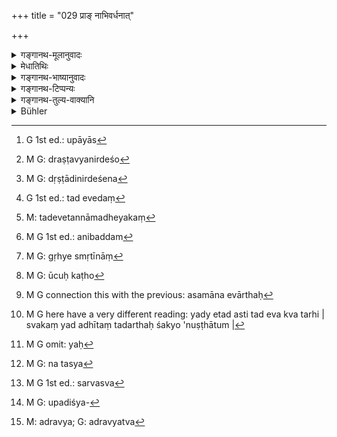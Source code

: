 +++
title = "029 प्राङ् नाभिवर्धनात्"

+++

<details><summary>गङ्गानथ-मूलानुवादः</summary>

For the male child, before the cutting of the umbilical cord the performance of the Jāta-karma (Birth-rite) has been ordained: (it consists of) the feeding of him with gold, honey and butter, to the accompaniment of Mantras.—(29).
</details>

<details><summary>मेधातिथिः</summary>

**वर्धनं** छेदनम् । **जातकर्मेति** कर्मनामधेयम् एतत् । रूपं चास्य गृह्यस्मृतिभ्यो ज्ञातव्यम् । कस्य पुनः कर्मणो जातकर्मेति नाम । तदर्थम् उक्तं **प्राशनं हिरण्यमधुसर्पिषाम्** । **अस्य** इति दारकं व्यपदिशन्ति, कर्म वा- **अस्य** जातकर्मण इदं प्रधानं यन् मन्त्रवत् **प्राशनम्** इति । समन्त्रकं मन्त्रेण कर्तव्यम् इत्य् अर्थः । मन्त्रस्य चेहानुक्तत्वात्, स्मृतीनां चैकार्थ्याद् यद् अन्यत्रोक्तं तद् अत्रापि प्रतीयते । तेन गृह्यस्मृतिषु ये मन्त्रा उपात्तास्[^१३८] तैर् **मन्त्रवद्** इति द्रष्टव्यम् ।


[^१३८]:
     G 1st ed.: upāyās

- <u>यदि</u> गृह्यस्मृतयो ऽपेक्षन्ते द्रव्यनिर्देशो[^१३९] ऽपि न कर्तव्यः । एवं हि तत्र पठ्यते- "सर्पिर्मधुनी हिरण्यनिकाषं हिरण्येन प्राशयेत्, प्र ते ददामि मधुनो घृतस्य" इति (आश्ग् १.१३.१) । किं च बह्व्यो गृह्यस्मृतयः, भिन्नाश् च प्रतिगृह्यमन्त्राः, अन्यापि भिन्नेतिकर्तव्यता, तत्र काश्रीयताम् इति न विद्मः । अथ चरणसमाख्या नियामिका भविष्यति, व्यर्थस् तर्हि जातकर्माद्युपदेशस् तत एव सिद्धेः । कठानां गृह्यं बह्वृचां आश्वलायनानां च गृह्यम् इति यद् येन समाख्यायते स तद् उक्तम् अनुष्ठास्यतीति । 


[^१३९]:
     M G: draṣṭavyanirdeśo

- <u>उच्यते</u> । द्रव्यादिनिर्देशेन[^१४०] सुस्पष्टं कर्मैकत्वम् इति प्रतीयते । तथा हि प्रत्यबिज्ञासिद्धिः । तद् द्रव्यम् एवेदं[^१४१] तन्नामधेयकं[^१४२] चेदं कर्मातस् तद् एवेदम् इति, भूयसा दृष्टं तद्गुणयोगेन प्रत्यभिज्ञायते । सति चैकत्वे यद् अङ्गजातं क्वचिन् नोक्तं तद् अविरुद्धम्[^१४३] अन्यत आनेतव्यम् । यथा सर्वशाखाप्रत्ययम् एकं कर्म, एवं सर्वस्मृतिप्रत्ययम् अपि । यत् तु बहुत्वाद् गृह्यस्मृतीनां[^१४४] काश्रीयताम् इत्य् अनध्यवसायः । सर्वासां प्रामाण्याविशेषाद् एकार्थानां च विकल्पः भिन्नार्थानां समुच्चयः । चरणसमाख्या तु नैव नियामिका । यतो न समाख्यया पुरुषस्य नियतः संबन्धः गोत्रप्रवरवत् । यैव शाखा येनाधीता स एव तथा समाख्यायते "कठो बह्वृचः" इति । न चाध्ययने नियमो ऽस्त्य् अनेनेयं शखाध्येतव्येति । अनेकशाखाध्ययनम् अप्य् अस्ति, "वेदान् अधीत्य" (म्ध् ३.२) इति । तत्र त्रिवेदाध्यायिनः सर्वे व्यपदेशाः प्रवर्तन्ते ।


[^१४४]:
     M G: gṛhye smṛtīnāṃ


[^१४३]:
     M G 1st ed.: anibaddam


[^१४२]:
     M: tadevetannāmadheyakaṃ


[^१४१]:
     G 1st ed.: tad evedaṃ


[^१४०]:
     M G: dṛṣṭādinirdeśena

- <u>के ऽप्य्</u> ऊचुः कौथुमाः कठा[^१४५] बह्वृच इति तत्रावश्यं विकल्प आस्थेयः । एकशाखाध्यायिनस् तु यद् गृह्यं यया शाखया समाख्यायते तदुक्तम् एव तस्य युक्तं कर्तुम् । एष हि तदुक्तम् एव शक्नोति कर्तुं तच्छाकामन्त्रा एव तेनाधीताः, शक्नोति तान् प्रयोक्तुम् । तम् एव वा वृतं वेद । वेदने च कर्मानुष्ठानार्थं वेदाध्ययनं येन तावतो मन्त्रान् कर्मोपयोगिनो ऽध्येष्यत इति । 


[^१४५]:
     M G: ūcuḥ kaṭho

- <u>उच्यते</u> । स्वाध्यायविधिवशेन वेदाध्ययनम् । अनधीतवेदस्य नाधिकारः । न च कर्मप्रयुक्तम् अध्ययनम् । अत इयं समाख्या मन्त्रविशेषविनियोगनिमित्तैव "कठानां गृह्यम्" "वाजसनेयिनां गृह्यम्" इति । यस्यां शाखायां ये मन्त्रा अधीतास् ते यत्र बाहुल्येन विनियुक्तास् तद्गृह्यं तथा समाख्यायते । प्रमाणं गृह्यस्मृतिः । सा कठानाम् इयम् इति व्यपदिश्यमाना बह्वृचानाम् अपि स्वार्थावगमनं करोत्य् एव । कर्तव्यता वेदस्य स्वार्थे स्मृतीनां च । अवगतायां च कर्तव्यतायां कर्तृविशेषाश्रवणे स्वाधिकारो न स्याद् यथा च तनूनपाति प्रयाजे वसिष्ठानाम्, निषेधाद् वा पतितम् । न चेह द्वयम् अप्य् अस्ति । न च शक्यं कल्पयितुं न हि कठानां बाह्वृच्यं न प्रमाणम्, बह्वृचानां वा काठकम्, यतो य एव कत्ःअः स एवाकथो ऽसति तच्छाकाध्ययने । गोत्रं तु नियतम् इत्य् असमानः ।

- एष एवार्थः[^१४६] "स्वसूत्रं यः परित्यज्य परसूत्रेण वर्तते" इति । तद् एव स यद् अधीते तदर्थः शक्यो ऽनुष्ठातुम्[^१४७] । तेन यः[^१४८] स्वाधीतां शाखाम् अतिक्रम्य पित्राद्यधीतशाखया कर्माणि कुर्यात्, तद्गृह्यं च समाश्रयेत्, तस्य[^१४९] शाखात्यागदोषः । पित्रादीनां वा शाखात्यागः यैर् माणवकः क्रमाधीतां शाखां नाध्यापितः । मानवकस्यात्र दोषो नास्ति । यदा मृतपितृको जाबालवद् अयं बालः स्वयम् आचार्यम् आश्रयेत्, तदा "येनास्य पितरो याताः" (म्ध् ४.७८) इत्य् अनेन शास्त्रेण सैवाध्यतुं युक्ता स्यात् । अथात्मशाखाध्ययनं न संभवति, तदा स्वशाखात्यागः । 


[^१४९]:
     M G: na tasya


[^१४८]:
     M G omit: yaḥ


[^१४७]:
     M G here have a very different reading: yady etad asti tad eva kva tarhi | svakaṃ yad adhītaṃ tadarthaḥ śakyo 'nuṣṭhātum |


[^१४६]:
     M G connection this with the previous: asamāna evārthaḥ

- अतः स्थितम् इदम् । सर्वं सर्वासु स्मृतिषु जातकर्माद्य् उपदिश्यते । तत्र भिन्नार्थम् अङ्गजातं स्मुच्चीयते, विरुद्धं विकल्प्यते समानार्थं च च ।

- **पुंस** इति स्त्रीनपुंसकव्यावृत्त्यर्थम् ।

- <u>अन्ये</u> त्व् अविवक्षितं पुमर्थं मन्यन्ते, द्विजन्मनाम् इति सामान्येन त्रैवर्णिकानां संस्कार्यत्वेन प्रकृतत्वात् । संस्कार्यश् च प्रधानम् उद्देशो न च प्रधाने लिङ्गसंख्यादिविशेषणं विवक्ष्यते । "ग्रहं संमार्ष्टि" इति सत्य् अप्य् एकवचने सर्वे ग्रहाः संमृज्यन्ते । 

- ज्वरितं ज्वरम् उक्तं च दिनान्ते भोजयेन् नरम् ।

इति नार्या अपि ज्वरिताया एष एव भोजनकालः । तथा च प्राप्तप्रतिषेधः । स्त्रीणां "अमन्त्रिका तु कार्येयं स्त्रीणाम् आवृत्" इति (म्ध् २.६६) । नपुंसकानां च पाणिग्रहणदर्शनं "यद्य् अर्थिता तु दारैः स्यात् क्लीबादीनाम्" इति (म्ध् ९.२०३) ।

- <u>तत्रोच्यते</u> । नायं पुंशब्दो मनुष्यजातिवचनो नरशब्दवद् येन विभक्तिवाच्यं लिङ्गं न विवक्ष्येत । एष हि सर्वत्र[^१५०] स्थावरमूर्तामूर्तगतं लिङ्गविशेषं प्रसवरूपम् आचष्टे । प्रातिपदिकार्थो ह्य् अत्र लिङ्गम् । विभक्तिवाच्यस्य ह्य् अर्थस्य विवक्षाविवक्षे युज्येते । यतो न विभक्तेर् वचनम् एवैकं प्रयोजनम्, कर्माद्यर्थान्तराभिधानेनाप्य् अर्थवत्त्वात् । इह त्व् अविवक्षायाम् आनर्थक्यम् एव प्राप्नोति पुंश्पदस्य । यथा तत्रैव ग्रहप्रातिपदिकार्थो विवक्ष्यते वाक्यानर्थक्यपरिहाराय । 


[^१५०]:
     M G 1st ed.: sarvasva

- <u>अथोच्येत</u>- न प्रत्ययार्थमात्रस्य विवक्षा । कृत्स्नो ऽपि पदार्थ उद्दिश्यमानविशेषणं[^१५१] न विवक्ष्यते । यथा "यस्योभयं हविः" इति सत्य् अप्य् उभयपदश्रवणे दधिपयसोर् अन्यतरावृत्ताव् अपि तद् एव प्रायश्चित्तं । न विवक्षित उभयशब्दः । 


[^१५१]:
     M G: upadiśya-

- <u>अत्र केचित्</u> परिहारम् आहुः । नैतत् तेन समानम् । न हि हविरर्थः पञ्चशरावः । हविर्विनाशे हि नैमित्तिको ऽधिकारः । इह तु माणवकार्था एव संस्काराः ।

- <u>एष त्व् अप्रोयोजको</u> विशेषः । वाक्यभेदभयाद् विशेषणविवक्षा नेष्यते । तादर्थ्ये ऽपि वाक्यभेदो नैवापैति । तस्माद् अयं परिहारः । एतद् एवोत्पत्तिवाक्यं जातकर्मणः । "वैदिकैः कर्मभिः" (म्ध् २.२६) इत्य् एतद् उपक्रमम् । तत्र पुमान् एव संस्कार्यतया निर्दिष्टः । तदविवक्षायां वाक्यानर्थक्यम्, यथा तत्रैव हविःपदं विवक्ष्यते ।

- यद्य् एवं शूद्रस्यापि प्राप्तिं जतिविशेषानिर्देशात् । न प्राप्स्यति, मन्त्रसाध्यत्वात् । अथ वा द्विजन्मनाम् इति वाक्यशेषको भविष्यति । न च तदानीं विधेयार्थविषयत्वेन निर्दिष्टो येन तत एव संस्कार्यावगतौ पुंस इत्य् एतद् उभयपदवद् अविवक्षितम् आशङ्क्येत ।

- स्त्रीणां त्व् अप्राप्ते ऽपि विधानम् उपपद्यते । क्लीबस्यापि दारदर्शनम् । वातरेता यः कॢइब उभयव्यञ्जनो ऽप्रवृत्तेन्द्रियो वा । बहुप्रकारव्यावृत्तिकरं जातकर्मादिसंस्कारकाले ऽपरिच्छेद्यत्वाच् छक्यप्रतीकारत्वाच् च । न च यो न नियतो धर्मः सो ऽधिकारं व्यावर्तयति, यथाद्रव्यत्वम्, न ह्य् अद्रव्यत्वं[^१५२] नियतं जातिवत् । य एवाद्रव्यः सो ऽपि द्रव्यवान् भवति । चिरम् अधनो भूत्वा भवत्य् अह्ना महाधनः । ईदृशस्यैव षण्ढस्य वधे पलालभारकशुद्धिः । स ह्य् असंस्कृतो ऽनुपनीतः शान्त्यै न कस्यचित् तिष्ठति । 


[^१५२]:
     M: adravya; G: adravyatva

- अतः स्थितं पुंशाम् एवैते संस्कारा एभिर् विधीयन्ते । विध्यन्तरेण स्त्रीणाम् अमन्त्रकाः । नपुंसकस्य नैव सन्तीति ॥ २.२९ ॥
</details>

<details><summary>गङ्गानथ-भाष्यानुवादः</summary>

‘*Vardhana*’ is *cutting*.

‘*Jātakarma*’ is the name of the particular rite. The exact form of this rite is to be learnt from the *Gṛhya-sūtras*, In answer to the question as to which is the act to which the name ‘Jāta-karma’ is applied, the author adds—‘the *feeding with gold, honey and butter?*.’ ‘*Of him*’ refers to the child; or, it may refer to the rite; the sense being that ‘*of* *rite*’ of Jāta-karma, the principal part consists in the feeding of the child *to the accompaniment of mantras*.

‘*To the accompaniment of mantras’,—i.e*., the act should be done along with the reciting of mantras. Though the present text does not specify the mantras, yet, since all *Smṛtis* have the same end in view, we must accept those same mantras that are prescribed in other *Smṛtis*. Hence it follows that the mantras that should be recited are those that have been mentioned in the *Gṛhya-sūtras*.

“If it is necessary to call in the aid of the *Gṛhya-sūtras*, the substances (Gold, Honey and Butter) also need not have been mentioned here; as in the *Gṛhya-sūtra* we find the following words (in Apastamba’s *Gṛhya-sūtra*, 1.15.1).—‘The child should be made to eat butter, honey and the essence of gold with a golden ladle, with the mantra, *Prati dadāmi madhuno ghṛtaṣya* etc.’ Further, there are many
*Gṛhya-sūtras*; the mantras also that are prescribed in the various
*Gṛhyaṣūtras* are different; the very procedure of the rite is variously
prescribed; so that (if we were to seek for information from the
*Gṛhyas*) we would fail to know which one of these we should adopt. It
might he argued that the name of the particular Vedic Rescension (which the performer has studied and with which a particular *Gṛhyasūtra* is connected) would help to determine the exact procedure to be adopted. But in that case, there can be no use in Manu laying down the ‘Birth-rite’ and the other sacraments; as these also could be learnt from the *Gṛhyasūtras* themselves. Every *sūtra* is named after a particular Vedic Rescension,—*e.g*., ‘*Gṛhya* of the *Kaṭhas*,’ ‘*Gṛyya* of the *Āśvalāyanas*’ and so forth; so that a man would naturally adopt that procedure which is laid down in the *Gṛhya* that is named after the Rescension to which he belongs.”

To the above our answer is as follows:—The fact that the substances (Honey, etc.) mentioned in the text are just those prescribed in the Gṛhyas in connection with the ‘*Jātakarma*,’ shows that the rites mentioned (here and in the *Gṛhya*) are the same. This is what leads us to the recognition that—‘the rite ordained here having the same name and the same substances as those found in the *Gṛhyas*, this must be the same as that.’ In several cases we recognise a thing through its qualities. And when the rites are one and the same, if a certain detail is not mentioned in one text, it has to be brought in from the other text, specially when there is no inconsistency between the two. It has been decided that th e act (of *Agnihotra*) prescribed in the several rescensional Vedic texts is one and the same; and the analogy of this leads us to conclude that the act (of the sacrament) as prescribed in the several *Smṛtis* (of Manu and of the *Gṛhya-sūtras*) must be one and the same. As regards the uncertainty that has been urged by the objector as to the exact procedure to be adopted, in face of there being many,
*Gṛhyas* laying down diverse procedures,—our answer to that is that all
the *Gṛhyas* being equally authoritative, what one has got to do is that when the details varying in them are those relating to the end, he may adopt any one of them optionally, while if the details varying relate to different purposes, he should employ them all. The name of the Vedic Rescension can never form the determining factor. Because the name of the Vedic text in relation to a particular individual is not such an invariable factor as his ‘*yotra* and *pravara*’ are; for a man is called after that Vedic Rescension which he happens to study: if he has studied the ‘*Kāthaka*’ rescension he is called ‘*Kāṭhaka*,’ and if he has studied the Ṛgveda, he is called ‘*Bahvṛca*’; and in regard to studying there is no such hard and fast rule as that ‘such and such a man should study only such and such a rescensional text.’ Then again, a man very often studies several Vedic texts, as is ordained (by Manu, in 3.2)—‘Having studied the *Vedas* &c. &c. and one has studied all the three Vedas comes to be known by all such names—as ‘*Ka?thuma*’ (Sāmavedin) ‘*Kāṭhāka*’ (Yajurvedin) and *Bahvṛca*’ (Ṛgvedin); and in this case one must have recourse to option. For the man however who studies a single Vedic text, it is only right that he should adopt the procedure prescribed in the *Gṛhya* that is named after that Vedic text; in fact, he *can* follow only that procedure; as he has studied only the mantras occurring in that particular text; and these alone he can recite (properly). In fact the only knowledge that he possesses of the Rite is what is derived from that particular text.

“As for the man’s knowing the *mantras*, since the Veda is studied only for the performance of the rites, the man would read up just those mantras (also of the other texts) that might be used in a certain performance.”

Our answer to this is that the study of the Veda is undertaken in virtue of the Injunction of ‘Vedic study;’ and until one has studied the Veda, he is not entitled to perform any religious act; it is not (as the objector thinks) that the Veda is studied only for the performing of the acts. In fact, the name that has been applied to the various *Gṛhyas*—as ‘this is the Gṛhya of the Kaṭhas,’ ‘this is the *Gṛhya* of the
*Vājasaneyins*’ and so forth—is simply for the purpose of indicating
what particular mantras have to be employed by certain persons; and when the majority of mantras prescribed in a certain *Gṛhya* happen to be those that have been read in a particular Vedic text, that *Gṛhya* comes to be named after that text. Further, when *Gṛhya Smṛti* is a trustworthy source of knowledge, even though it may be named after the ‘*Kaṭhas*,’ it cannot fail to make its purport known to the Ṛgvedins also; and what forms the purport of the Vedas and the *Smṛtis* is that ‘such and such an act should be done.’ So that when one has come to know that ‘this should be done,’ there can be nothing to limit the performance of that act to any particular class of persons, unless there is a Vedic text specifying any particular performer;—as for instance, when the performance of the *Tanūnapāt Prayāja* is restricted to the ‘Vaśiṣṭha’ clan,—or a distinct prohibition sets aside the said ‘performability.’ Neither of these two circumstances is present in the case in question. Nor can it presumed that the *Ṛgveda* is not an authority for the *Kaṭhas*, *or vice versa*. Because until a particular Vedic text has been actually studied, there is no difference between the ‘*Kaṭha*’ and the ‘*Non-Kaṭha*.’ As regards the ‘*Gotra*’ (the Clan-name), this is fixed for each man (being determined by his birth). So that the ‘*Gṛhya*’ of a man does not stand on the same footing as his ‘*Gotra*.’

This \[that the *Gṛhya* of the man is that connected with the Vedic text that he has studied\] is what is meant by the assertion—‘He who renounces his *won Gṛhyaṣūtra* and acts according to another
*Gṛhyasūtra* &c.’ In fact the man can carry into practice the precepts
of that text only which he h as studied. Consequently if one were to give up the rules of his own Vedic text to perform a rite in accordance with the Vedic text studied by his forefathers, and adopt the procedure laid down in the *Gṛhyas* belonging to this latter, he would incur the sin of ‘renouncing his own Vedic text’; or in this case the sin of ‘renouncing the text’ will have been committed by the father who did not teach the boy that particular text which had been continually studied in his family; and no blame attaches, in this, to the boy himself. In a case where the boy has lost his father and betakes himself to the teacher, as Jābāla is described as having done, it would be right for the Teacher to teach him that Text which had been studied in the boy’s family,—in accordance with the law ‘one should proceed by the path by which his father and grandfather have proceeded’ (*Manu*, 4.178); ‘and the renouncing of the hereditary Vedic text’ would be justifiable only in the event of its study being absolutely impossible.

From all this we deduce the following conclusion:—All the sacraments—‘*Jātakarma*’ and the rest—have been prescribed in all the Smṛtis; and where they lay down different details pertaining to diverse purposes, they should all be employed; but when any such details pertain to the same end and are mutually inconsistent, then there should be an option as to the particular detail to be employed.

‘*Of the male child*’—is added with a view to exclude the female and the sexless child.

Others however have held that there is no special significance attaching to the masculine gender of the word; because the context refers to all ‘twice-born’ persons in general as to undergo the sacramental rites. That which is meant to be ‘consecrated’ forms the principal factor; and it has been decided that no significance attaches to any such qualifications gender, number and the like, when applied to the principal factor; *e.g*., even though the washing of the cups is laid down in the words—‘one should wash the *cup*’ (in the singular),—yet
*all* the cups are washed. Similarly when it is laid down, that ‘the
*man* who is feverish, or just free from fever, should be fed at the
close of the day,’—the feverish *woman* also is fed at that same time; and it is because the present verse affords the idea of the sacrament being performed for females also that the Author has added the interdict (in 2.66) that ‘the whole of this is to be done for women without Mantras’ \[otherwise, if the present verse itself had excluded the women, there would be no point in this further interdict\]. Then again, marriage (which is also a sacrament) is actually spoken of (in 9. 203) in connection with Eunuchs.

Our answer to the above is as follows:—The word ‘male’ does not denote the ‘human’ genus in general, in the way that the word ‘man’ does; and it is only if it did have that denotation that there might he some ground for not attaching any significance to the gender expressed by the particular case-ending. What the word ‘male’ denotes in all cases is a particular gender in the form of *masculinity*, as pertaining to all things, moving and unmoving, corporeal and incorporeal. In the present case the gender is denoted by the basic noun (‘*pumān*’ in ‘*puruṣaḥ*’) itself; and it is only in connection with what is denoted by the case-ending, that the question of significance or non-significance can arise; and the reason for this lies in the fact that the denotation of
*number* (or gender) is not the only function of the case-ending,—it may
have its use simply in the denoting of any one of several such factors as the ‘accusative character’ and so forth \[so that if no significance is attached to any one of these several factors, it does not matter\]. In the present case however (where the gender is denoted by the basic noun itself), if no significance were attached to the gender, then the word ‘*pumān*’ would become absolutely meaningless. As in the very instance cited above, full significance is actually attached to the denotation of the basic noun ‘*Cup*’; and this is done simply because the sentence would, otherwise, become absolutely meaningless.

The following argument might be urged—“It is not only what is signified by the case-ending that may be non-significant; as a matter of fact, the denotation of the entire word, if it qualifies the subject, is regarded as non-significant. For instance, in the case of the text which lays down an expiatory rite in the case of one for whom ‘*both offering materials* have been spoilt.’—though we have the word ‘both,’ yet the expiatory rite is performed even on the spoiling of even one of the two materials, milk and curd; and no significance is attached to the denotation of the entire word ‘*both*’ (which qualifies the subject.)”

To this objection some people offer the following answer:—The present case is not analogous to the case just cited. In the latter, the ‘*Pañcaśarāva* rite’ (which is the expiatory rite referred to) is not done for the sake of the offering-material; all that is meant is that the spoiling of the materials provides the occasion for the performance of the rite;—while in the case in question, the sacraments are done for the sake of the Boy.

This difference (between the two cases) however is of no consequence at all. Because as a matter of fact, it is only with a view to avoid a syntactical split that significance is not attached to qualifications; and even though the Rite were for the sake of the material, that would not prevent the said syntactical split.

Hence the real answer to the objection is as follows:—The passage beginning with ‘*vaidikaiḥ karmabhiḥ*, etc.,’ (Verse 26) is what constitutes the original injunction of the ‘*Jātakarma*’ sacrament; and throughout this passage it is the *male* that is indicated as the person to be ‘consecrated.’ So that if no significance were attached to this
*male-character*, the whole passage would become meaningless. It is this
same consideration which leads us (in the case of the passage cited by the objection) to attach due significance to the denotation of the word ‘offering-material’ (even though none is attached to its qualification ‘both’).

“Well, then the sacraments would be performed for the *Śūdra* also; as the passage does not specify any particular caste.”

Certainly there is no possibility of the sacraments for *Śūdras*, because sacraments are performed to the accompaniment of *Mantras*. Or, we may take the term ‘of the twice-born persons,’ occurring in a supplementary passage, as providing the necessary restriction. Nor does the term ‘of the twice-born persons’ in the said passage pertain (as a qualification) only to what is therein enjoined; so that it cannot be urged that, “in as much as the necessity of their consecration has been mentioned in that passage, no significance can attach to the term ‘male’ in the present passage; just as none is attached to the term ‘both’ in the passage referred to above.”

As for the fact of a later text (Verse 66) speaking of the Rites for females being ‘without mantras,’ this could be taken as an independent injunction; without necessarily depending upon the fact of the ‘sacrament *with mantras*’ being possible for women also (under the present verse; of which the later verse has been regarded as an exception, by the objector above).

As for the ‘marriage of sexless persons’;—‘sexless’ persons are of various kinds—*e.g*., (*a*) those whose semen is ‘airy,’ (Impotent), (*b*) those who have the signs of both sexes (Hermaphrodite), and (*c*) those whose organs are inactive. All these people cannot be excluded from all the ‘sacraments’; because, in the first place their
*impotence*, etc., cannot be detected at the time (during infancy) when
the ‘*Jātakarma*’ and the other (earlier) sacraments are performed; and secondly (even when detected) the said impotence, etc., may be such as might be cured, and certainly a characteristic that is not of a permanent character can never serve as a disqualification. For instance,
*absence of wealth*; this is not a permanent characteristic, like the
*caste* of a person; for the man who has no wealth comes to acquire
wealth; having remained poor for a long time, a man becomes very rich in a single day. It is on the killing of such a (confirmed and permanent) eunuch that one becomes purified (of the sin) by the giving of a load of dry grass; and the reason for this lies in the fact that he has had no ‘sacraments,’ he has not been ‘initiated,’ and his life is of no use to any person.

From all this it follows that the present text prescribes the sacraments for *males* only,—the later Verse (66) prescribes them for *females* as to be done ‘without mantras,’—and for *eunuchs* there are no sacraments at all.—(29)
</details>

<details><summary>गङ्गानथ-टिप्पन्यः</summary>

‘*Hiranya-madhu-sarpisām*’—Though the text clearly says that the child
is to be fed with *gold, honey and butter*, it appears from the *Gṛhya
Sūtras* that the last two substances only are to be given to the child,
after they have been touched with a piece of gold.’—Buhler.

‘*Mantravat*.’—The mantras are those used by his own sect or his gurus.

Hopkins has the following note here:—“This commentator’s (Medhātithi’s)
use of ‘some think’, ‘some explain’ is such, as in this passage, to
suggest that they are occasionally used hypothetically, a possible view
being set up and overthrown rather than actual statement that other
commentators explain the passage so and so; a modification of meaning
that would somewhat affect the amount of criticism devoted to the text
before Medhātithi’s day.”

Though this may be true, to a certain extent, regarding the references
in the form of ‘*kechit*’, it cannot be so regarding those in the form
‘*anye tu*’ or ‘*anyevya cakṣate*’ and such other moṛe definite
references to *other explanations*.

This verse has been quoted by Raghunandana in his *Smṛtitattva* (Jyotiṣ,
p. 648)—dealing with the *Jātakarma* Sacrament;—also in the
*Madanapārijāta* (p. 353).

This verse is quoted in the *Puruṣārthacintāmaṇi* (p. 433) as laying
down the time for the ‘Birth-sacrament’;—in the *Saṃskāramayūkha* (p.
23) which adds the following notes—‘*Vardhana*’ is *cutting*; some
people have held that no significance attaches to the masculine gender
of ‘*puruṣaḥ*’; but Medhātithi has held that it is meant to be
significant, there being no such rite in the case of the child without
gender-signs, and for the woman it is performed without *mantras* in
accordance with another text;—it is quoted in *Nṛsiṃhaprasāda*
(Saṃskāra, p. 31 *b*);—in *Hemādri* (*Pariśeṣa*, p. 583),
where‘*Vardhana*’ is explained as *cutting*; and again on p. 736, where
the same is repeated;—in the same work (Śrāddha, p. 326);—in
*Saṃskāraratnamālā* (p. 831) to the effect that the rite is to be
performed before the cutting of the umbilical cord;—and in
*Smṛticandrikā* (Saṃskāra, p. 49) to the same effect; it reads
‘*puruṣam*’ for ‘*puruṣaḥ*’

*Vīramitrodaya* (Saṃskāra, p. 192) quotes it as laying down the exact
time for the performance of the sacrament, in the first half,—and the
form of the sacrament in the second half. It quotes it again (p. 403) in
support of the view that Manu having prescribed the sacraments of
*Nāmakaraṇa*, *Niṣkramaṇa*, *Annaprāśana*, *Chuḍā, Upanayaṇa* and
*Keśānta*, for the *male* child,—adds a verse (2. 66) to the effect that
‘all this is to be done for the *female* child &c. &c.,—which makes it
clear that the *Upanayaṇa rite* should be performed for the female child
also; and the statement (in 2-67) that for women the ‘marriage’
constitutes the ‘upanayaṇa’ only provides a possible *substitute* for
*Upanayaṇa* in the case of females.

This verse is quoted in *Nirṇayasindhu* (p. 171) as laying down the
*Jātakarma*, and explains ‘*vardhana*’ *as* ‘*cutting*.’
</details>

<details><summary>गङ्गानथ-तुल्य-वाक्यानि</summary>

*Mahābhārata* (Ājagara Parva., 3?).—(The first line of Manu repeated.)

*Viṣṇu* (Smṛti, 1.27.1).—‘On the birth of the child, the Jātakarma.’

*Āśvalāyana* (Gṛhyasūtrā, 15.1.3).—‘When the boy is born, before he has
been touched by any other person, he should be made to eat, with a
golden spoon, butter, honey and gold, with the mantra—‘*Pra te*
*dadhāmi*, *etc*.’—‘The following mantra is to he recited into the ear
of the child —*medhānte devaḥ savitā*, *etc*.’—‘The shoulders are
touched with the mantra —*Aśmā bhava*’, etc.

*Āṣhvalāyana* (Vīra-Saṃskāra, p. 193).—‘The Jātakarma should be
performed by the twice-born immediately on the birth of the child.’

*Gobhila* (Gṛhyasūtrā, 2.7.21).—‘Taking hold of the boy as soon as he is
born, one should make an offering into his mouth, with the mantra
*Medhānte mitrāvaruṇau, etc*.’

*Āśvalāyana* (Vīra-Saṃskāra, p. 191).—‘When the boy is born, the Father
should perform the Jātakarma sacrament after having performed the
*Nāndī-śrāddha*.’

*Jābāli* (*Ibid*).—‘Before the umbilical cord has been cut, the Śrāddha
consequent on child-birth should be performed.’

*Garga* (*Ibid*).—‘The Jātakarma is prescribed as to be performed, as
soon as the boy is born, before he is put to the mother’s breast, or
before the umbilical cord has been cut.’

*Śaṅkha* (Parāśaramādhava, p. 110).—‘To all members of his family he
shall give quadrupeds, grains, gold and other things.’

*Śaṅkha-Likhita* (*Ibid*).—‘On. birth, there is Jātakarma; and feeding
of the child with barley-dour, honey, butter, by means of a golden
spoon.’

*Baijavāpa* (*Ibid*).—‘As soon as the boy is born, before the cutting of
the cord, he should be fed with water touched with gold, and also with
curd, honey, butter.’

*Viṣṇudarmottara* (Parāśaramādhava, p. 440).—‘On the birth of the son,
the Śrāddha should be performed before the cutting of the umbilical
cord; or after the expiry of the period of impurity.’

*Vyāsa* (Do.)—‘When the man is away from home, or when his wife is in
her courses, when he has no materials nor Brāh-niaṇas at hand, lie shall
perform the Birth-śrāddha with gold.’

*Samvārta* (Paraśaramādhava, p. 439).—‘On the birth of the son, bathing
with clothes on has been prescribed for the father.’

*Ādityapurāṇa* (*Ibid*, p. 410).—‘At the Birth-śrāddha one shall not
offer cooked food to the Brāhmaṇas.’

*Pāraskara* (*Ibid*, p. 440).—‘When the boy is horn, before the cord is
cut, one should perform rites tending to longevity and intelligence;
uttering into his right ear, the word ‘*Vāk*’ and then his secret name.’

*Brahmapurūṇa* (Aparārka, p. 20) and *Ādityapurāṇa*, (Parāśaramādhava,
p. 440).—‘Gods and Pitṛs come to the house of the twice-born whenever a
son is born; therefore on that occasion, sacred rites should be
performed; one should give away gold, land, cows and chariots,
umbrellas, goats, garlands, sesamum, houses and much wealth, and after
performing the śrāddha, he should offer cooked food to Brāhmaṇas.’

*Hārīta* (Do.)—‘On the birth of the son, the Pitṛs become delighted;
hence that day is sacred; hence one should give away vessels full of
sesamum, along with gold; and having invited Brāhmaṇas, one should make
offerings to the Pitṛs; and prior to the cutting of the umbilical cord,
they make
</details>

<details><summary>Bühler</summary>

029	Before the navel-string is cut, the Gatakarman (birth-rite) must be performed for a male (child); and while sacred formulas are being recited, he must be fed with gold, honey, and butter.
</details>
